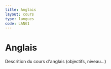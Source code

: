 ```yaml
---
title: Anglais
layout: cours
type: langues
code: LANG1
---
```


# Anglais

Descrition du cours d'anglais (objectifs, niveau...)

